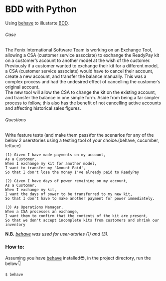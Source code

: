 # BDD with Python

Using [behave](https://behave.readthedocs.io/en/latest/) to illustarte [BDD](https://www.wikiwand.com/en/Behavior-driven_development).

###### Case
The Fenix International Software Team is working on an Exchange Tool, allowing a CSA  (customer service associate) to exchange the ReadyPay kit on a customer’s account to  another model at the wish of the customer.     
Previously if a customer wanted to exchange their kit for a different model, a CSA (customer  service associate) would have to cancel their account, create a new account, and transfer  the balance manually. This was a complex process and had the undesired effect of  cancelling the customer’s original account.     
The new tool will allow the CSA to change the kit on the existing account, and transfer the  balance in one simple form. Aside from being a far simpler process to follow, this also has  the benefit of not cancelling active accounts and affecting historical sales figures.

###### Questions
Write feature tests (and make them pass)for the scenarios for any of the below 2 userstories using a testing tool of your  choice.(behave, cucumber, lettuce) 
```
(1) Given I have made payments on my account,  
As a Customer,   
When I exchange my kit for another model,   
I want to transfer my 'Amount Paid',   
So that I don't lose the money I've already paid to ReadyPay 
 
(2) Given I have days of power remaining on my account,  
As a Customer,   
When I exchange my kit,   
I want the days of power to be transferred to my new kit,   
So that I don't have to make another payment for power immediately.    

(3) As Operations Manager,   
When a CSA processes an exchange,   
I want them to confirm that the contents of the kit are present,   
So that we don't accept incomplete kits from customers and shrink our inventory
```
**N.B.** *[behave](https://behave.readthedocs.io/en/latest/) was used for user-stories (1) and (3).*
  
### How to:
Assuming you have [behave](https://pypi.org/project/behave/) installed:sunglasses:, in the project directory, run the below:point_down: 
```
$ behave 
```
